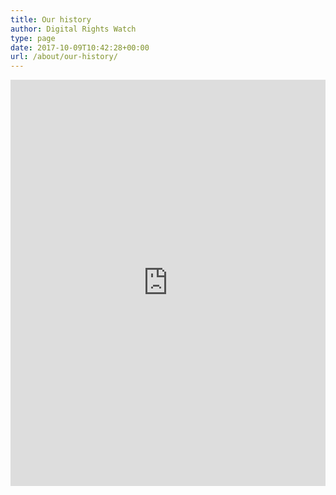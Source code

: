 ```yaml
---
title: Our history
author: Digital Rights Watch
type: page
date: 2017-10-09T10:42:28+00:00
url: /about/our-history/
---
```

<p><iframe src="https://cdn.knightlab.com/libs/timeline3/latest/embed/index.html?source=1-8TqxgoA-CDPDJTj_qZYmc4jOsQ47UzNhzT1ZsnvcV4&amp;font=Default&amp;lang=en&amp;initial_zoom=2&amp;height=650" webkitallowfullscreen="" mozallowfullscreen="" allowfullscreen="" width="100%" height="650" frameborder="0"></iframe></p>
